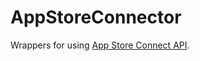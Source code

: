 # AppStoreConnector

Wrappers for using [App Store Connect API](https://developer.apple.com/app-store-connect/api/).
